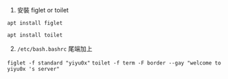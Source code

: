 1. 安裝 figlet or toilet

`apt install figlet`

`apt install toilet`


2. `/etc/bash.bashrc` 尾端加上

`figlet -f standard "yiyu0x"`
`toilet -f term -F border --gay "welcome to yiyu0x 's server"`


